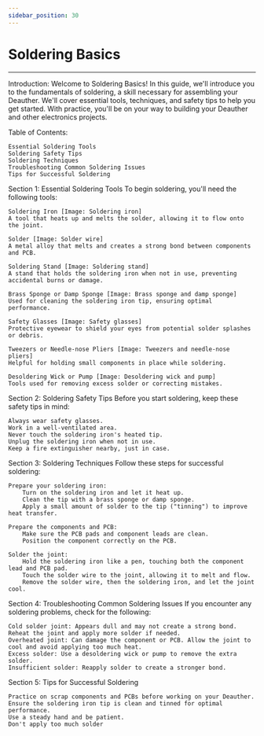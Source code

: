```yaml
---
sidebar_position: 30
---
```


# Soldering Basics

---

Introduction:
Welcome to Soldering Basics! In this guide, we'll introduce you to the fundamentals of soldering, a skill necessary for assembling your Deauther. We'll cover essential tools, techniques, and safety tips to help you get started. With practice, you'll be on your way to building your Deauther and other electronics projects.

Table of Contents:

    Essential Soldering Tools
    Soldering Safety Tips
    Soldering Techniques
    Troubleshooting Common Soldering Issues
    Tips for Successful Soldering

Section 1: Essential Soldering Tools
To begin soldering, you'll need the following tools:

    Soldering Iron [Image: Soldering iron]
    A tool that heats up and melts the solder, allowing it to flow onto the joint.

    Solder [Image: Solder wire]
    A metal alloy that melts and creates a strong bond between components and PCB.

    Soldering Stand [Image: Soldering stand]
    A stand that holds the soldering iron when not in use, preventing accidental burns or damage.

    Brass Sponge or Damp Sponge [Image: Brass sponge and damp sponge]
    Used for cleaning the soldering iron tip, ensuring optimal performance.

    Safety Glasses [Image: Safety glasses]
    Protective eyewear to shield your eyes from potential solder splashes or debris.

    Tweezers or Needle-nose Pliers [Image: Tweezers and needle-nose pliers]
    Helpful for holding small components in place while soldering.

    Desoldering Wick or Pump [Image: Desoldering wick and pump]
    Tools used for removing excess solder or correcting mistakes.

Section 2: Soldering Safety Tips
Before you start soldering, keep these safety tips in mind:

    Always wear safety glasses.
    Work in a well-ventilated area.
    Never touch the soldering iron's heated tip.
    Unplug the soldering iron when not in use.
    Keep a fire extinguisher nearby, just in case.

Section 3: Soldering Techniques
Follow these steps for successful soldering:

    Prepare your soldering iron:
        Turn on the soldering iron and let it heat up.
        Clean the tip with a brass sponge or damp sponge.
        Apply a small amount of solder to the tip ("tinning") to improve heat transfer.

    Prepare the components and PCB:
        Make sure the PCB pads and component leads are clean.
        Position the component correctly on the PCB.

    Solder the joint:
        Hold the soldering iron like a pen, touching both the component lead and PCB pad.
        Touch the solder wire to the joint, allowing it to melt and flow.
        Remove the solder wire, then the soldering iron, and let the joint cool.

Section 4: Troubleshooting Common Soldering Issues
If you encounter any soldering problems, check for the following:

    Cold solder joint: Appears dull and may not create a strong bond. Reheat the joint and apply more solder if needed.
    Overheated joint: Can damage the component or PCB. Allow the joint to cool and avoid applying too much heat.
    Excess solder: Use a desoldering wick or pump to remove the extra solder.
    Insufficient solder: Reapply solder to create a stronger bond.

Section 5: Tips for Successful Soldering

    Practice on scrap components and PCBs before working on your Deauther.
    Ensure the soldering iron tip is clean and tinned for optimal performance.
    Use a steady hand and be patient.
    Don't apply too much solder